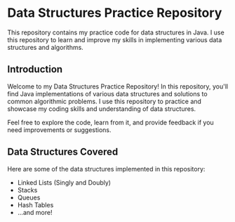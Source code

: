 # Data Structures Practice Repository

This repository contains my practice code for data structures in Java. I use this repository to learn and improve my skills in implementing various data structures and algorithms.

## Introduction

Welcome to my Data Structures Practice Repository! In this repository, you'll find Java implementations of various data structures and solutions to common algorithmic problems. I use this repository to practice and showcase my coding skills and understanding of data structures.

Feel free to explore the code, learn from it, and provide feedback if you need improvements or suggestions.

## Data Structures Covered

Here are some of the data structures implemented in this repository:

- Linked Lists (Singly and Doubly)
- Stacks
- Queues
- Hash Tables
- ...and more!
